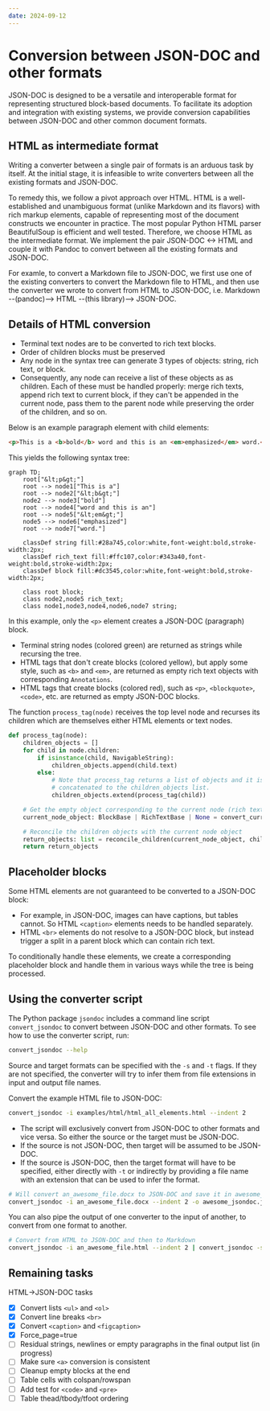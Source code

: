 ```yaml
---
date: 2024-09-12
---
```


# Conversion between JSON-DOC and other formats

JSON-DOC is designed to be a versatile and interoperable format for representing structured block-based documents. To facilitate its adoption and integration with existing systems, we provide conversion capabilities between JSON-DOC and other common document formats.

## HTML as intermediate format

Writing a converter between a single pair of formats is an arduous task by itself. At the initial stage, it is infeasible to write converters between all the existing formats and JSON-DOC.

To remedy this, we follow a pivot approach over HTML. HTML is a well-established and unambiguous format (unlike Markdown and its flavors) with rich markup elements, capable of representing most of the document constructs we encounter in practice. The most popular Python HTML parser BeautifulSoup is efficient and well tested. Therefore, we choose HTML as the intermediate format. We implement the pair JSON-DOC <-> HTML and couple it with Pandoc to convert between all the existing formats and JSON-DOC.

For examle, to convert a Markdown file to JSON-DOC, we first use one of the existing converters to convert the Markdown file to HTML, and then use the converter we wrote to convert from HTML to JSON-DOC, i.e. Markdown --(pandoc)--> HTML --(this library)--> JSON-DOC.

## Details of HTML conversion

- Terminal text nodes are to be converted to rich text blocks.
- Order of children blocks must be preserved
- Any node in the syntax tree can generate 3 types of objects: string, rich text, or block.
- Consequently, any node can receive a list of these objects as as children. Each of these must be handled properly: merge rich texts, append rich text to current block, if they can't be appended in the current node, pass them to the parent node while preserving the order of the children, and so on.

Below is an example paragraph element with child elements:

```html
<p>This is a <b>bold</b> word and this is an <em>emphasized</em> word.</p>
```

This yields the following syntax tree:

```mermaid
graph TD;
    root["&lt;p&gt;"]
    root --> node1["This is a"]
    root --> node2["&lt;b&gt;"]
    node2 --> node3["bold"]
    root --> node4["word and this is an"]
    root --> node5["&lt;em&gt;"]
    node5 --> node6["emphasized"]
    root --> node7["word."]

    classDef string fill:#28a745,color:white,font-weight:bold,stroke-width:2px;
    classDef rich_text fill:#ffc107,color:#343a40,font-weight:bold,stroke-width:2px;
    classDef block fill:#dc3545,color:white,font-weight:bold,stroke-width:2px;

    class root block;
    class node2,node5 rich_text;
    class node1,node3,node4,node6,node7 string;
```

In this example, only the `<p>` element creates a JSON-DOC (paragraph) block.

- Terminal string nodes (colored green) are returned as strings while recursing the tree.
- HTML tags that don't create blocks (colored yellow), but apply some style, such as `<b>` and `<em>`, are returned as empty rich text objects with corresponding `Annotations`.
- HTML tags that create blocks (colored red), such as `<p>`, `<blockquote>`, `<code>`, etc. are returned as empty JSON-DOC blocks.

The function `process_tag(node)` receives the top level node and recurses its children which are themselves either HTML elements or text nodes.

```python
def process_tag(node):
    children_objects = []
    for child in node.children:
        if isinstance(child, NavigableString):
            children_objects.append(child.text)
        else:
            # Note that process_tag returns a list of objects and it is
            # concatenated to the children_objects list.
            children_objects.extend(process_tag(child))

    # Get the empty object corresponding to the current node (rich text, block or None)
    current_node_object: BlockBase | RichTextBase | None = convert_current_node(node)

    # Reconcile the children objects with the current node object
    return_objects: list = reconcile_children(current_node_object, children_objects)
    return return_objects
```

## Placeholder blocks

Some HTML elements are not guaranteed to be converted to a JSON-DOC block:

- For example, in JSON-DOC, images can have captions, but tables cannot. So HTML `<caption>` elements needs to be handled separately.
- HTML `<br>` elements do not resolve to a JSON-DOC block, but instead trigger a split in a parent block which can contain rich text.

To conditionally handle these elements, we create a corresponding placeholder block and handle them in various ways while the tree is being processed.

## Using the converter script

The Python package `jsondoc` includes a command line script `convert_jsondoc` to convert between JSON-DOC and other formats. To see how to use the converter script, run:

```bash
convert_jsondoc --help
```

Source and target formats can be specified with the `-s` and `-t` flags. If they are not specified, the converter will try to infer them from file extensions in input and output file names.

Convert the example HTML file to JSON-DOC:

```bash
convert_jsondoc -i examples/html/html_all_elements.html --indent 2
```

- The script will exclusively convert from JSON-DOC to other formats and vice versa. So either the source or the target must be JSON-DOC.
- If the source is not JSON-DOC, then target will be assumed to be JSON-DOC.
- If the source is JSON-DOC, then the target format will have to be specified, either directly with `-t` or indirectly by providing a file name with an extension that can be used to infer the format.

```bash
# Will convert an_awesome_file.docx to JSON-DOC and save it in awesome_jsondoc.json
convert_jsondoc -i an_awesome_file.docx --indent 2 -o awesome_jsondoc.json
```

You can also pipe the output of one converter to the input of another, to convert from one format to another.

```bash
# Convert from HTML to JSON-DOC and then to Markdown
convert_jsondoc -i an_awesome_file.html --indent 2 | convert_jsondoc -s jsondoc -t markdown
```

## Remaining tasks

HTML->JSON-DOC tasks

- [x] Convert lists `<ul>` and `<ol>`
- [x] Convert line breaks `<br>`
- [x] Convert `<caption>` and `<figcaption>`
- [x] Force_page=true
- [ ] Residual strings, newlines or empty paragraphs in the final output list (in progress)
- [ ] Make sure `<a>` conversion is consistent
- [ ] Cleanup empty blocks at the end
- [ ] Table cells with colspan/rowspan
- [ ] Add test for `<code>` and `<pre>`
- [ ] Table thead/tbody/tfoot ordering
